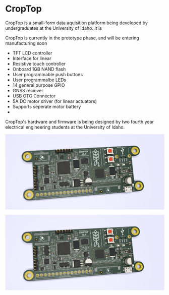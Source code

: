 # CropTop

CropTop is a small-form data aquisition platform being developed by undergraduates at the University of Idaho. It is 

CropTop is currently in the prototype phase, and will be entering manufacturing soon

* TFT LCD controller
* Interface for linear
* Resistive touch controller
* Onboard 1GB NAND flash
* User programmable push buttons
* User programmalbe LEDs
* 14 general purpose GPIO
* GNSS reciever
* USB OTG Connector
* 5A DC motor driver (for linear actuators)
* Supports seperate motor battery
* 



CropTop's hardware and firmware is being designed by two fourth year electrical engineering students at the University of Idaho. 

![3d model](Documentation/Images/Capture.PNG?raw=true "Title")

![Gerber of board](Documentation/Images/Capture.PNG?raw=true "Title")
